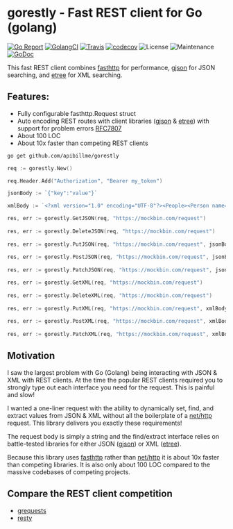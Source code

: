# gorestly - Fast REST client for Go (golang)

[![Go Report](https://goreportcard.com/badge/github.com/apibillme/gorestly)](https://goreportcard.com/report/github.com/apibillme/gorestly) [![GolangCI](https://golangci.com/badges/github.com/apibillme/gorestly.svg)](https://golangci.com/r/github.com/apibillme/gorestly) [![Travis](https://travis-ci.org/apibillme/gorestly.svg?branch=master)](https://travis-ci.org/apibillme/gorestly#) [![codecov](https://codecov.io/gh/apibillme/gorestly/branch/master/graph/badge.svg)](https://codecov.io/gh/apibillme/gorestly) ![License](https://img.shields.io/github/license/mashape/apistatus.svg) ![Maintenance](https://img.shields.io/maintenance/yes/2018.svg) [![GoDoc](https://godoc.org/github.com/apibillme/gorestly?status.svg)](https://godoc.org/github.com/apibillme/gorestly)


This fast REST client combines [fasthttp](https://github.com/valyala/fasthttp#readme) for performance, [gjson](https://github.com/tidwall/gjson#readme) for JSON searching, and [etree](https://github.com/beevik/etree#readme) for XML searching.

## Features:
* Fully configurable fasthttp.Request struct
* Auto encoding REST routes with client libraries ([gjson](https://github.com/tidwall/gjson#readme) & [etree](https://github.com/beevik/etree#readme)) with support for problem errors [RFC7807](https://tools.ietf.org/html/rfc7807)
* About 100 LOC
* About 10x faster than competing REST clients

```bash
go get github.com/apibillme/gorestly
```

```go
req := gorestly.New()

req.Header.Add("Authorization", "Bearer my_token")

jsonBody := `{"key":"value"}`

xmlBody := `<?xml version="1.0" encoding="UTF-8"?><People><Person name="Jon"/></People></xml>`

res, err := gorestly.GetJSON(req, "https://mockbin.com/request")
	
res, err := gorestly.DeleteJSON(req, "https://mockbin.com/request")
	
res, err := gorestly.PutJSON(req, "https://mockbin.com/request", jsonBody)
	
res, err := gorestly.PostJSON(req, "https://mockbin.com/request", jsonBody)
	
res, err := gorestly.PatchJSON(req, "https://mockbin.com/request", jsonBody)

res, err := gorestly.GetXML(req, "https://mockbin.com/request")
	
res, err := gorestly.DeleteXML(req, "https://mockbin.com/request")
	
res, err := gorestly.PutXML(req, "https://mockbin.com/request", xmlBody)
	
res, err := gorestly.PostXML(req, "https://mockbin.com/request", xmlBody)
	
res, err := gorestly.PatchXML(req, "https://mockbin.com/request", xmlBody)
```

## Motivation

I saw the largest problem with Go (Golang) being interacting with JSON & XML with REST clients. At the time the popular REST clients required you to strongly type out each interface you need for the request. This is painful and slow! 

I wanted a one-liner request with the ability to dynamically set, find, and extract values from JSON & XML without all the boilerplate of a [net/http](https://golang.org/pkg/net/http/) request. This library delivers you exactly these requirements!

The request body is simply a string and the find/extract interface relies on battle-tested libraries for either JSON ([gjson](https://github.com/tidwall/gjson#readme)) or XML ([etree](https://github.com/beevik/etree#readme)).

Because this library uses [fasthttp](https://github.com/valyala/fasthttp#readme) rather than [net/http](https://golang.org/pkg/net/http/) it is about 10x faster than competing libraries. It is also only about 100 LOC compared to the massive codebases of competing projects.

## Compare the REST client competition

* [grequests](https://github.com/levigross/grequests)
* [resty](https://github.com/go-resty/resty)
